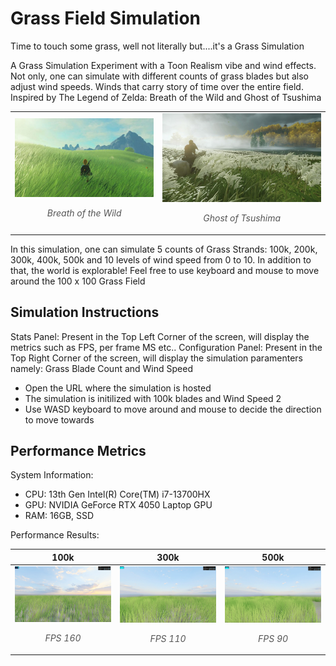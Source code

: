 # Grass Field Simulation

Time to touch some grass, well not literally but....it's a Grass Simulation

A Grass Simulation Experiment with a Toon Realism vibe and wind effects. Not only, one can simulate with different counts of grass blades but also adjust wind speeds. Winds that carry story of time over the entire field. Inspired by The Legend of Zelda: Breath of the Wild and Ghost of Tsushima

<div align="center">
<table>
  <tbody>
    <tr>
      <td >
        <img src="images/zelda.jpg" width="100%">
        <p style="text-align: center; font-style: italic; font-size: 14px; color: #555;">
          Breath of the Wild
        </p>
      </td>
      <td>
        <img src="images/tsushima.jpg" width="100%">
        <p style="text-align: center; font-style: italic; font-size: 14px; color: #555;">
          Ghost of Tsushima
        </p>
      </td>
    </tr>
  </tbody>
</table>
</div>

In this simulation, one can simulate 5 counts of Grass Strands: 100k, 200k, 300k, 400k, 500k and 10 levels of wind speed from 0 to 10. In addition to that, the world is explorable! Feel free to use keyboard and mouse to move around the 100 x 100 Grass Field

## Simulation Instructions

Stats Panel: Present in the Top Left Corner of the screen, will display the metrics such as FPS, per frame MS etc..
Configuration Panel: Present in the Top Right Corner of the screen, will display the simulation paramenters namely: Grass Blade Count and Wind Speed

- Open the URL where the simulation is hosted
- The simulation is initilized with 100k blades and Wind Speed 2
- Use WASD keyboard to move around and mouse to decide the direction to move towards

## Performance Metrics

System Information: 
- CPU: 13th Gen Intel(R) Core(TM) i7-13700HX
- GPU: NVIDIA GeForce RTX 4050 Laptop GPU
- RAM: 16GB, SSD

Performance Results:
<div align="center">
<table>
  <thead>
    <tr>
      <th>100k</th>
      <th>300k</th>
      <th>500k</th>
    </tr>
  </thead>
  <tbody>
    <tr>
      <td>  
        <img src="https://raw.githubusercontent.com/irrevocablesake/Grass-Field-Simulation/master/images/100k.png" width="100%">
        <p style="text-align: center; font-style: italic; font-size: 14px; color: #555;">
          FPS 160
        </p>
      </td>
      <td>
        <img src="https://raw.githubusercontent.com/irrevocablesake/Grass-Field-Simulation/master/images/300k.png" width="100%">
        <p style="text-align: center; font-style: italic; font-size: 14px; color: #555;">
          FPS 110
        </p>
      </td>
      <td>
        <img src="https://raw.githubusercontent.com/irrevocablesake/Grass-Field-Simulation/master/images/500k.png" width="100%">
        <p style="text-align: center; font-style: italic; font-size: 14px; color: #555;">
          FPS 90
        </p>
      </td>
    </tr>
  </tbody>
</table>
</div>



